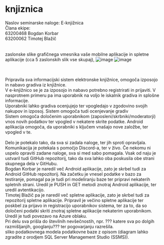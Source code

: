 # knjiznica

Naslov seminarske naloge: E-knjižnica\
Člana ekipe:\
63200468 Bogdan Korbar\
63200062 Timotej Blažič\
\
\
zaslonske slike grafičnega vmesnika vaše mobilne aplikacije in spletne aplikacije (cca 5 zaslonskih slik vse skupaj),
![image](https://user-images.githubusercontent.com/94176774/149496917-82671e69-0367-4dbf-ba2d-d8bd09f4dbad.png)
![image](https://user-images.githubusercontent.com/94176774/149497084-3b1b481c-24a4-4320-9d1a-74d961e46be5.png)

\
\
Pripravila sva informacijski sistem elektronske knjižnice, omogoča izposojo in nabavo gradiva iz knjižnice. \
V e-knjižnico se je za izposojo in nabavo potrebno registrirati in prijaviti. V nasprotnem primeru pa ima uporabnik na voljo le iskalnik gradiva in splošne informacije.\
Uporabniki lahko gradiva ocenjujejo ter vpogledajo v zgodovino svojih nakupov in izposoj. Sistem omogoča tudi ocenjevanje gradiv \
Sistem omogoča določenim uporabnikom (zaposleni/skrbniki/moderatorji) vnos novih podatkov ter vpogled v nekatere skrite podatke.
Android aplikacija omogoča, da uporabniki s ključem vnašajo nove založbe, ter vpogled v te. 
\
\
Delo je potekalo tako, da sva si zadala naloge, ter jih sproti opravljala. Komunikacija je potekala s pomočjo Discord-a, ter v živo. Če nekomu ni uspelo opraviti zadane naloge,
sva si med sabo pomagala. Vsak od naju je ustvaril tudi GitHub repozitorij, tako da sva lahko oba poskusila obe strani skupnega dela v GitHubu.
\
Bogdan Korbar je naredil več Android aplikacije, zato je skrbel tudi za Android GitHub repozitorij. Na začetku je vnesel podatke v bazo za testiranje, pomagal pa je tudi pri modeliranju baze ter pripravi nekaterih spletnih strani. Uredil je PUSH in GET metodi znotraj Android aplikacije, ter uredil avtentikacijo.
\
Timotej Blažič pa je naredil več spletne aplikacije, zato je skrbel tudi za repozitorij spletne aplikacije. Pripravil je večino spletne aplikacije ter poskbel za prijavo in registracijo uporabnikov sistema, ter za to, da so določeni podatki skriti znotraj spletne aplikacije nekaterim uporabnikom. Uredil je tudi povezavo na Azure oblaku.
\
Pri delu sva prišla do številnih nevšečnostih, npr. ??? katere sva po dolgih razmišljanjih, googlanju??? ter pogovarjanju razrešila.
\
sliko podatkovnega modela podatkovne baze z opisom (diagram lahko zgradite z orodjem SQL Server Management Studio (SSMS)).











